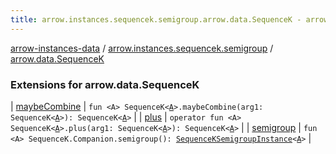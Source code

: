 ```yaml
---
title: arrow.instances.sequencek.semigroup.arrow.data.SequenceK - arrow-instances-data
---
```


[arrow-instances-data](../../index.html) / [arrow.instances.sequencek.semigroup](../index.html) / [arrow.data.SequenceK](./index.html)

### Extensions for arrow.data.SequenceK

| [maybeCombine](maybe-combine.html) | `fun <A> SequenceK<`[`A`](maybe-combine.html#A)`>.maybeCombine(arg1: SequenceK<`[`A`](maybe-combine.html#A)`>): SequenceK<`[`A`](maybe-combine.html#A)`>` |
| [plus](plus.html) | `operator fun <A> SequenceK<`[`A`](plus.html#A)`>.plus(arg1: SequenceK<`[`A`](plus.html#A)`>): SequenceK<`[`A`](plus.html#A)`>` |
| [semigroup](semigroup.html) | `fun <A> SequenceK.Companion.semigroup(): `[`SequenceKSemigroupInstance`](../../arrow.instances/-sequence-k-semigroup-instance/index.html)`<`[`A`](semigroup.html#A)`>` |

